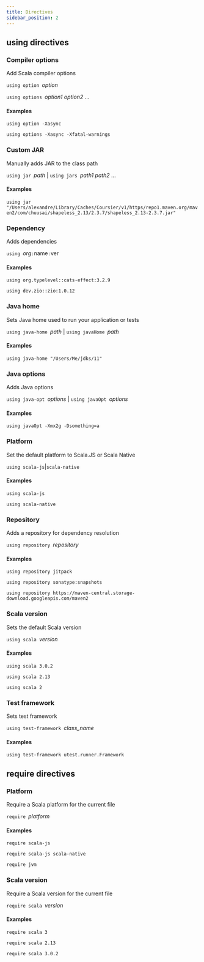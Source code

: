 ```yaml
---
title: Directives
sidebar_position: 2
---
```


## using directives

### Compiler options

Add Scala compiler options

`using option `_option_

`using options `_option1_ _option2_ …

#### Examples
`using option -Xasync`

`using options -Xasync -Xfatal-warnings`

### Custom JAR

Manually adds JAR to the class path

`using jar `_path_ | `using jars `_path1_ _path2_ …

#### Examples
`using jar "/Users/alexandre/Library/Caches/Coursier/v1/https/repo1.maven.org/maven2/com/chuusai/shapeless_2.13/2.3.7/shapeless_2.13-2.3.7.jar"`

### Dependency

Adds dependencies

`using `_org_`:`name`:`ver

#### Examples
`using org.typelevel::cats-effect:3.2.9`

`using dev.zio::zio:1.0.12`

### Java home

Sets Java home used to run your application or tests

`using java-home `_path_ | `using javaHome `_path_

#### Examples
`using java-home "/Users/Me/jdks/11"`

### Java options

Adds Java options

`using java-opt `_options_ | `using javaOpt `_options_

#### Examples
`using javaOpt -Xmx2g -Dsomething=a`

### Platform

Set the default platform to Scala.JS or Scala Native

`using scala-js`|`scala-native`

#### Examples
`using scala-js`

`using scala-native`

### Repository

Adds a repository for dependency resolution

`using repository `_repository_

#### Examples
`using repository jitpack`

`using repository sonatype:snapshots`

`using repository https://maven-central.storage-download.googleapis.com/maven2`

### Scala version

Sets the default Scala version

`using scala `_version_

#### Examples
`using scala 3.0.2`

`using scala 2.13`

`using scala 2`

### Test framework

Sets test framework

`using test-framework `_class_name_

#### Examples
`using test-framework utest.runner.Framework`


## require directives

### Platform

Require a Scala platform for the current file

`require `_platform_

#### Examples
`require scala-js`

`require scala-js scala-native`

`require jvm`

### Scala version

Require a Scala version for the current file

`require scala `_version_

#### Examples
`require scala 3`

`require scala 2.13`

`require scala 3.0.2`

